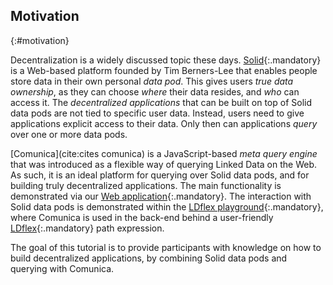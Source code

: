 ## Motivation
{:#motivation}

Decentralization is a widely discussed topic these days.
[Solid](https://solid.mit.edu/){:.mandatory} is a Web-based platform founded by Tim Berners-Lee
that enables people store data in their own personal _data pod_.
This gives users _true data ownership_,
as they can choose _where_ their data resides,
and _who_ can access it.
The _decentralized applications_
that can be built on top of Solid data pods
are not tied to specific user data.
Instead, users need to give applications explicit access to their data.
Only then can applications _query_ over one or more data pods.

[Comunica](cite:cites comunica) is a JavaScript-based _meta query engine_ that was introduced
as a flexible way of querying Linked Data on the Web.
As such, it is an ideal platform for querying over Solid data pods,
and for building truly decentralized applications.
The main functionality is demonstrated via our [Web application](http://query.linkeddatafragments.org/){:.mandatory}.
The interaction with Solid data pods is demonstrated within the
[LDflex playground](https://solid.github.io/ldflex-playground/){:.mandatory},
where Comunica is used in the back-end behind a user-friendly
[LDflex](https://github.com/solid/query-ldflex){:.mandatory} path expression.

The goal of this tutorial is to provide participants
with knowledge on how to build decentralized applications,
by combining Solid data pods and querying with Comunica.
